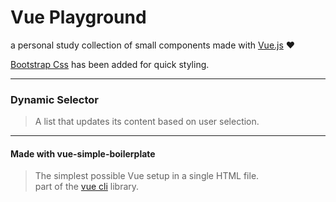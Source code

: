 Vue Playground
=======

a personal study collection of small components made with [Vue.js](https://vuejs.org/) :heart:

[Bootstrap Css](http://getbootstrap.com/css/) has been added for quick styling.

---

### Dynamic Selector

>A list that updates its content based on user selection.

---



#### Made with vue-simple-boilerplate

> The simplest possible Vue setup in a single HTML file.<br>
part of the [vue cli](https://github.com/vuejs/vue-cli) library.
